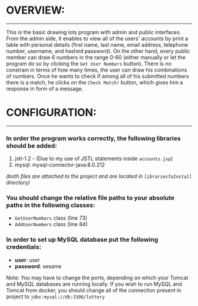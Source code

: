 # OVERVIEW:
----------------------------------
This is the basic drawing lots program with admin and public interfaces. From the admin side, it enables to view all of the users' accounts by print a table with personal details (first name, last name, email address, telephone number, username, and hashed password). On the other hand, every public member can draw 6 numbers in the range 0-60 (either manually or let the program do so by clicking the `Get User Numbers` button). There is no constrain in terms of how many times, the user can draw his combinations of numbers. Once he wants to check if among all of his submitted numbers there is a match, he clicks on the `Check Match!` button, which gives him a response in form of a message.


# CONFIGURATION:
-----------------------------------------------

### In order the program works correctly, the following libraries should be added: 
1. jstl-1.2  - (Due to my use of JSTL  statements inside `accounts.jsp`)
2. mysql: mysql-connector-java:8.0.212

_(both files are attached to the project and are located in `librariesToInstall` directory)_

### You should change the relative file paths to your absolute paths in the following classes: 
* `GetUserNumbers` class (line 73) 
* `AddUserNumbers` class (line 84)

### In order to set up MySQL database put the following credentials:
* **user**: user 
* **password**: sesame 

Note: You may have to change the ports, depending on which your Tomcat and MySQL databases are running locally. If you wish to run MySQL and Tomcat from docker, you should change all of the connection present in project to `jdbc:mysql://db:3306/lottery`
